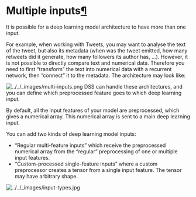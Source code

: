 Multiple inputs[¶](#multiple-inputs "Permalink to this heading")
================================================================


It is possible for a deep learning model architecture to have more than one input.


For example, when working with Tweets, you may want to analyse the text of the tweet, but also its metadata (when was the tweet emitted, how many retweets did it generate, how many followers its author has, …). However, it is not possible to directly compare text and numerical data. Therefore you need to first “transform” the text into numerical data with a recurrent network, then “connect” it to the metadata. The architecture may look like:


![../../_images/multi-inputs.png](../../_images/multi-inputs.png)
DSS can handle these architectures, and you can define which preprocessed feature goes to which deep learning input.


By default, all the input features of your model are preprocessed, which gives a numerical array. This numerical array is sent to a main deep learning input.


You can add two kinds of deep learning model inputs:


* “Regular multi\-feature inputs” which receive the preprocessed numerical array from the “regular” preprocessing of one or multiple input features.
* “Custom\-processed single\-feature inputs” where a custom preprocessor creates a tensor from a single input feature. The tensor may have arbitrary shape.


![../../_images/input-types.jpg](../../_images/input-types.jpg)